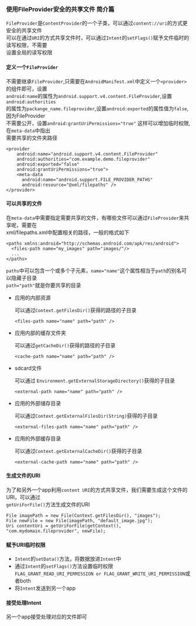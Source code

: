 ### 使用FileProvider安全的共享文件 简介篇

  `FileProvider`是`ContentProvider`的一个子类，可以通过`content://uri`的方式更安全的共享文件  
  可以在通过`URI`的方式共享文件时，可以通过`Intent`的`setFlags()`赋予文件临时的读写权限，不需要  
  设置全局的读写权限  

#### 定义一个`FileProvider`  

  不需要继承`FileProvider`,只需要在`AndroidManifest.xml`中定义一个`<provider>`的组件即可，设置  
  `android:name`的属性为`android.support.v4.content.FileProvider`,设置`android:authorities`  
  的属性为`packange_name.fileprovider`,设置`android:exported`的属性值为`false`,因为FileProvider  
  不需要公开，设置`android:grantUriPermissions="true"` 这样可以增加临时权限,在`meta-data`中指出  
  需要共享的文件夹路径  

  ```
  <provider
      android:name="android.support.v4.content.FileProvider"
      android:authorities="com.example.demo.fileprovider"
      android:exported="false"
      android:grantUriPermissions="true">
      <meta-data
        android:name="android.support.FILE_PROVIDER_PATHS"
        android:resource="@xml/filepaths" />
  </provider>
  ```

#### 可以共享的文件

  在`meta-data`中需要指定需要共享的文件，有哪些文件可以通过`FileProvider`来共享呢，需要在  
  xml/filepaths.xml中配置相关的路径，一般的格式如下  

  ```
  <paths xmlns:android="http://schemas.android.com/apk/res/android">
    <files-path name="my_images" path="images/"/>
    ...
  </paths>
  ```

  `paths`中可以包含一个或多个子元素，`name="name"`这个属性相当于`path`的别名可以隐藏子目录  
  `path="path"`就是你要共享的目录  

  * 应用的内部资源

    可以通过`Context.getFilesDir()`获得的路径的子目录  

    ```
    <files-path name="name" path="path" />
    ```

  * 应用内部的缓存文件夹  

    可以通过`getCacheDir()`获得的路径的子目录    

    ```
    <cache-path name="name" path="path" />
    ```

  * sdcard文件  

    可以通过 `Environment.getExternalStorageDirectory()`获得的子目录  

    ```
    <external-path name="name" path="path" />
    ```

  * 应用的外部储存目录

    可以通过`Context.getExternalFilesDir(String)`获得的子目录  

    ```
    <external-files-path name="name" path="path" />
    ```

  * 应用的外部缓存目录

    可以通过`Context.getExternalCacheDir()`获得的子目录  

    ```
    <external-cache-path name="name" path="path" />
    ```

#### 生成文件的URI  

  为了和另外一个app利用`content URI`的方式共享文件，我们需要生成这个文件的URI，可以通过  
  `getUriForFile()`方法生成文件的URI  

  ```
  File imagePath = new File(Context.getFilesDir(), "images");
  File newFile = new File(imagePath, "default_image.jpg");
  Uri contentUri = getUriForFile(getContext(), "com.mydomain.fileprovider", newFile);
  ```

#### 赋予URI临时权限  

  * `Intent`的`setData()`方法，将数据放进`Intent`中
  * 通过`Intent`的`setFlags()`方法设置临时权限 `FLAG_GRANT_READ_URI_PERMISSION or FLAG_GRANT_WRITE_URI_PERMISSION`或者both
  * 将`Intent`发送到另一个app

#### 接受处理Intent

  另一个app接受处理对应的文件即可
